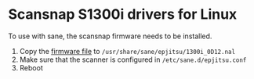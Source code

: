 # Scansnap S1300i drivers for Linux

To use with sane, the scansnap firmware needs to be installed.

1. Copy the [firmware file] to `/usr/share/sane/epjitsu/1300i_0D12.nal`
2. Make sure that the scanner is configured in `/etc/sane.d/epjitsu.conf`
3. Reboot

[firmware file]: ../files/1300i_0D12.nal
